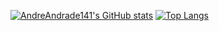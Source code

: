 [![AndreAndrade141's GitHub stats](https://github-readme-stats.vercel.app/api?username=AndreAndrade141)](https://github.com/anuraghazra/github-readme-stats)
[![Top Langs](https://github-readme-stats.vercel.app/api/top-langs/?username=AndreAndrade141&layout=compact)](https://github.com/anuraghazra/github-readme-stats)
